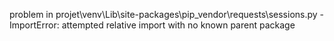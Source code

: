 problem in projet\venv\Lib\site-packages\pip\_vendor\requests\sessions.py - ImportError: attempted relative import with no known parent package
